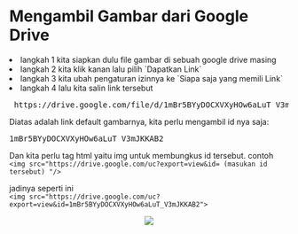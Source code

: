 

# Mengambil Gambar dari Google Drive
<li>langkah 1 kita siapkan dulu file gambar di sebuah google drive masing</li>
<li>langkah 2 kita klik kanan lalu pilih `Dapatkan Link` </li>
<li>langkah 3 kita ubah pengaturan izinnya ke `Siapa saja yang memili Link`</li>
<li>langkah 4 lalu kita salin link tersebut</li>
<pre> https://drive.google.com/file/d/1mBr5BYyDOCXVXyHOw6aLuT_V3mJKKAB2/view?usp=sharing</pre>
Diatas adalah link default gambarnya, kita perlu mengambil id nya saja: <pre>1mBr5BYyDOCXVXyHOw6aLuT_V3mJKKAB2</pre>

Dan kita perlu tag html yaitu img untuk membungkus id tersebut.
contoh
<br>
 ```<img src="https://drive.google.com/uc?export=view&id= (masukan id tersebut) "/>```

jadinya seperti ini<br>
```<img src="https://drive.google.com/uc?export=view&id=1mBr5BYyDOCXVXyHOw6aLuT_V3mJKKAB2">```
<div align="center">
 <img src="https://drive.google.com/uc?export=view&id=1fcdVJ9reiad8POwTexvWVoYs9E0JXg6l">
</div>
